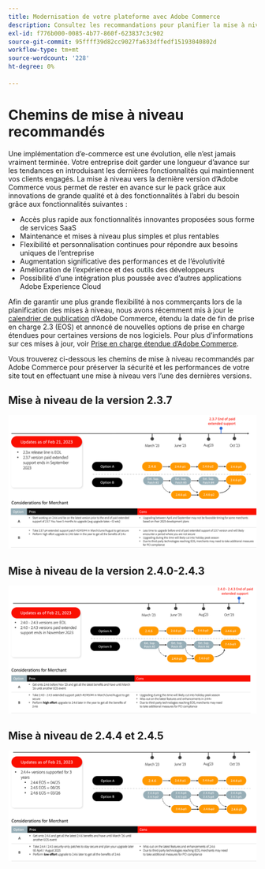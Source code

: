 ```yaml
---
title: Modernisation de votre plateforme avec Adobe Commerce
description: Consultez les recommandations pour planifier la mise à niveau d’Adobe Commerce.
exl-id: f776b000-0085-4b77-860f-623837c3c902
source-git-commit: 95ffff39d82cc9027fa633dffedf15193040802d
workflow-type: tm+mt
source-wordcount: '228'
ht-degree: 0%

---
```


# Chemins de mise à niveau recommandés

Une implémentation d’e-commerce est une évolution, elle n’est jamais vraiment terminée. Votre entreprise doit garder une longueur d’avance sur les tendances en introduisant les dernières fonctionnalités qui maintiennent vos clients engagés. La mise à niveau vers la dernière version d’Adobe Commerce vous permet de rester en avance sur le pack grâce aux innovations de grande qualité et à des fonctionnalités à l’abri du besoin grâce aux fonctionnalités suivantes :

- Accès plus rapide aux fonctionnalités innovantes proposées sous forme de services SaaS
- Maintenance et mises à niveau plus simples et plus rentables
- Flexibilité et personnalisation continues pour répondre aux besoins uniques de l’entreprise
- Augmentation significative des performances et de l’évolutivité
- Amélioration de l’expérience et des outils des développeurs
- Possibilité d’une intégration plus poussée avec d’autres applications Adobe Experience Cloud

Afin de garantir une plus grande flexibilité à nos commerçants lors de la planification des mises à niveau, nous avons récemment mis à jour le [calendrier de publication](../../release/schedule.md) d’Adobe Commerce, étendu la date de fin de prise en charge 2.3 (EOS) et annoncé de nouvelles options de prise en charge étendues pour certaines versions de nos logiciels. Pour plus d’informations sur ces mises à jour, voir [Prise en charge étendue d’Adobe Commerce](https://business.adobe.com/blog/the-latest/adobe-announces-expanded-support).

Vous trouverez ci-dessous les chemins de mise à niveau recommandés par Adobe Commerce pour préserver la sécurité et les performances de votre site tout en effectuant une mise à niveau vers l’une des dernières versions.

## Mise à niveau de la version 2.3.7

![Chemin de mise à niveau de la version 2.3.7](../../assets/upgrade-guide/2.3.7.png)

## Mise à niveau de la version 2.4.0-2.4.3

![Chemin de mise à niveau de la version 2.4.0 vers la version 2.4.3](../../assets/upgrade-guide/2.4.0-2.4.3.png)

## Mise à niveau de 2.4.4 et 2.4.5

![Chemin de mise à niveau de 2.4.4 et 2.4.5](../../assets/upgrade-guide/2.4.4-and-2.4.5.png)
